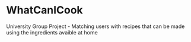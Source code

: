 # WhatCanICook
 University Group Project - Matching users with recipes that can be made using the ingredients avaible at home
